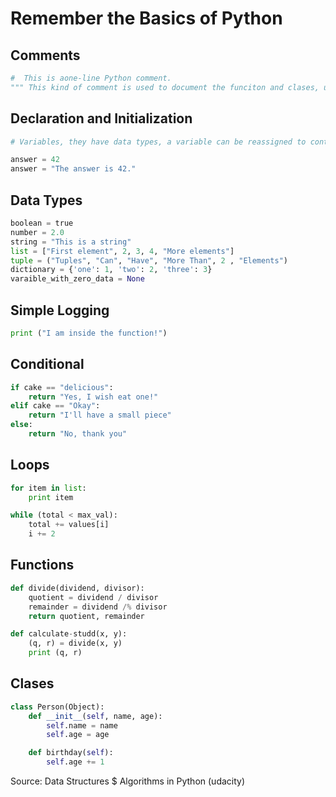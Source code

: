 # Remember the Basics of Python

## Comments

```python
#  This is aone-line Python comment.
""" This kind of comment is used to document the funciton and clases, usually multiple lines"""
```

## Declaration and Initialization

```python
# Variables, they have data types, a variable can be reassigned to contain a different data type

answer = 42
answer = "The answer is 42."
```

## Data Types
```python
boolean = true
number = 2.0
string = "This is a string"
list = ["First element", 2, 3, 4, "More elements"]
tuple = ("Tuples", "Can", "Have", "More Than", 2 , "Elements")
dictionary = {'one': 1, 'two': 2, 'three': 3}
varaible_with_zero_data = None
```

## Simple Logging
```python
print ("I am inside the function!")
```

## Conditional
```python
if cake == "delicious":
    return "Yes, I wish eat one!"
elif cake == "Okay":
    return "I'll have a small piece"
else:
    return "No, thank you"
```

## Loops
```python
for item in list:
    print item

while (total < max_val):
    total += values[i]
    i += 2
```

## Functions
```python
def divide(dividend, divisor):
    quotient = dividend / divisor
    remainder = dividend /% divisor
    return quotient, remainder

def calculate-studd(x, y):
    (q, r) = divide(x, y)
    print (q, r)
```

## Clases
```python
class Person(Object):
    def __init__(self, name, age):
        self.name = name
        self.age = age

    def birthday(self):
        self.age += 1

```


Source: Data Structures $ Algorithms in Python (udacity)